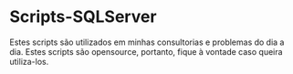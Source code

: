 # Scripts-SQLServer
Estes scripts são utilizados em minhas consultorias e problemas do dia a dia. 
Estes scripts são opensource, portanto, fique à vontade caso queira utiliza-los.
